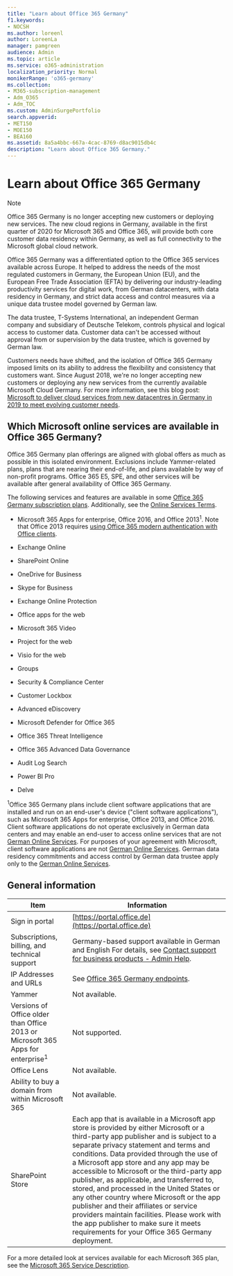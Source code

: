 ```yaml
---
title: "Learn about Office 365 Germany"
f1.keywords:
- NOCSH
ms.author: loreenl
author: LoreenLa
manager: pamgreen
audience: Admin
ms.topic: article
ms.service: o365-administration
localization_priority: Normal
monikerRange: 'o365-germany'
ms.collection: 
- M365-subscription-management 
- Adm_O365
- Adm_TOC
ms.custom: AdminSurgePortfolio
search.appverid:
- MET150
- MOE150
- BEA160
ms.assetid: 8a5a4bbc-667a-4cac-8769-d8ac9015db4c
description: "Learn about Office 365 Germany."
---
```


# Learn about Office 365 Germany

> [!NOTE]
> Office 365 Germany is no longer accepting new customers or deploying new services. The new cloud regions in Germany, available in the first quarter of 2020 for Microsoft 365 and Office 365, will provide both core customer data residency within Germany, as well as full connectivity to the Microsoft global cloud network.

Office 365 Germany was a differentiated option to the Office 365 services available across Europe. It helped to address the needs of the most regulated customers in Germany, the European Union (EU), and the European Free Trade Association (EFTA) by delivering our industry-leading productivity services for digital work, from German datacenters, with data residency in Germany, and strict data access and control measures via a unique data trustee model governed by German law.
  
The data trustee, T-Systems International, an independent German company and subsidiary of Deutsche Telekom, controls physical and logical access to customer data. Customer data can't be accessed without approval from or supervision by the data trustee, which is governed by German law.
  
Customers needs have shifted, and the isolation of Office 365 Germany imposed limits on its ability to address the flexibility and consistency that customers want. Since August 2018, we're no longer accepting new customers or deploying any new services from the currently available Microsoft Cloud Germany. For more information, see this blog post: [Microsoft to deliver cloud services from new datacentres in Germany in 2019 to meet evolving customer needs](https://go.microsoft.com/fwlink/p/?linkid=839016).
  
## Which Microsoft online services are available in Office 365 Germany?

Office 365 Germany plan offerings are aligned with global offers as much as possible in this isolated environment. Exclusions include Yammer-related plans, plans that are nearing their end-of-life, and plans available by way of non-profit programs. Office 365 E5, SPE, and other services will be available after general availability of Office 365 Germany. 
  
The following services and features are available in some [Office 365 Germany subscription plans](https://go.microsoft.com/fwlink/p/?linkid=839016). Additionally, see the [Online Services Terms](https://microsoftvolumelicensing.com/DocumentSearch.aspx?Mode=3&amp;DocumentTypeId=46).
  
- Microsoft 365 Apps for enterprise, Office 2016, and Office 2013<sup>1</sup>. Note that Office 2013 requires [using Office 365 modern authentication with Office clients](../../enterprise/modern-auth-for-office-2013-and-2016.md).
    
- Exchange Online
    
- SharePoint Online
    
- OneDrive for Business
    
- Skype for Business
    
- Exchange Online Protection
    
- Office apps for the web
    
- Microsoft 365 Video
    
- Project for the web
    
- Visio for the web
    
- Groups
    
- Security &amp; Compliance Center
    
- Customer Lockbox
    
- Advanced eDiscovery
    
- Microsoft Defender for Office 365
    
- Office 365 Threat Intelligence
    
- Office 365 Advanced Data Governance
    
- Audit Log Search
    
- Power BI Pro
    
- Delve
    
<sup>1</sup>Office 365 Germany plans include client software applications that are installed and run on an end-user's device ("client software applications"), such as Microsoft 365 Apps for enterprise, Office 2013, and Office 2016. Client software applications do not operate exclusively in German data centers and may enable an end-user to access online services that are not [German Online Services](https://microsoftvolumelicensing.com/DocumentSearch.aspx?Mode=3&amp;DocumentTypeId=58). For purposes of your agreement with Microsoft, client software applications are not [German Online Services](https://microsoftvolumelicensing.com/DocumentSearch.aspx?Mode=3&amp;DocumentTypeId=58). German data residency commitments and access control by German data trustee apply only to the [German Online Services](https://microsoftvolumelicensing.com/DocumentSearch.aspx?Mode=3&amp;DocumentTypeId=58).
  
## General information

|Item|Information|
|-----|-----|
|Sign in portal  <br/> |[https://portal.office.de](https://portal.office.de)  <br/> |
|Subscriptions, billing, and technical support  <br/> |Germany-based support available in German and English For details, see [Contact support for business products - Admin Help](../contact-support-for-business-products.md).  <br/> |
|IP Addresses and URLs  <br/> |See [Office 365 Germany endpoints](../../enterprise/microsoft-365-germany-endpoints.md).  <br/> |
|Yammer  <br/> |Not available.  <br/> |
|Versions of Office older than Office 2013 or Microsoft 365 Apps for enterprise<sup>1</sup> <br/> |Not supported.  <br/> |
|Office Lens  <br/> |Not available.  <br/> |
|Ability to buy a domain from within Microsoft 365  <br/> |Not available.  <br/> |
|SharePoint Store  <br/> |Each app that is available in a Microsoft app store is provided by either Microsoft or a third-party app publisher and is subject to a separate privacy statement and terms and conditions. Data provided through the use of a Microsoft app store and any app may be accessible to Microsoft or the third-party app publisher, as applicable, and transferred to, stored, and processed in the United States or any other country where Microsoft or the app publisher and their affiliates or service providers maintain facilities. Please work with the app publisher to make sure it meets requirements for your Office 365 Germany deployment.  <br/> |
   
For a more detailed look at services available for each Microsoft 365 plan, see the [Microsoft 365 Service Description](/office365/servicedescriptions/office-365-platform-service-description/office-365-platform-service-description).